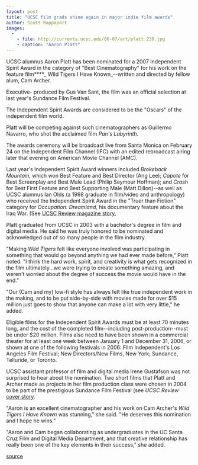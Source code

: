 ```yaml
---
layout: post
title: "UCSC film grads shine again in major indie film awards"
author: Scott Rappaport
images:
  -
    - file: http://currents.ucsc.edu/06-07/art/platt.230.jpg
    - caption: "Aaron Platt"
---
```


UCSC alumnus Aaron Platt has been nominated for a 2007 Independent Spirit Award in the category of "Best Cinematography" for his work on the feature film****_ Wild Tigers I Have Known_\--written and directed by fellow alum, Cam Archer.

Executive- produced by Gus Van Sant, the film was an official selection at last year's Sundance Film Festival.

The Independent Spirit Awards are considered to be the "Oscars" of the independent film world.

Platt will be competing against such cinematographers as Guillermo Navarro, who shot the acclaimed film _Pan's Labyrinth._

The awards ceremony will be broadcast live from Santa Monica on February 24 on the Independent Film Channel (IFC) with an edited rebroadcast airing later that evening on American Movie Channel (AMC).

Last year's Independent Spirit Award winners included _Brokeback Mountain,_ which won Best Feature and Best Director (Ang Lee); _Capote_ for Best Screenplay and Best Male Lead (Philip Seymour Hoffman); and _Crash_ for Best First Feature and Best Supporting Male (Matt Dillon)--as well as UCSC alumnus Ian Olds (a 1998 graduate in film/video and anthropology) who received the Independent Spirit Award in the "Truer than Fiction" category for _Occupation: Dreamland,_ his documentary feature about the Iraq War. (See [UCSC Review magazine story.][1]

Platt graduated from UCSC in 2003 with a bachelor's degree in film and digital media. He said he was truly honored to be nominated and acknowledged out of so many people in the film industry.

"Making _Wild Tigers_ felt like everyone involved was participating in something that would go beyond anything we had ever made before," Platt noted. "I think the hard work, spirit, and creativity is what gets recognized in the film ultimately...we were trying to create something amazing, and weren't worried about the degree of success the movie would have in the end."

"Our (Cam and my) low-fi style has always felt like true independent work in the making, and to be put side-by-side with movies made for over $15 million just goes to show that anyone can make a lot with very little," he added.

Eligible films for the Independent Spirit Awards must be at least 70 minutes long, and the cost of the completed film--including post-production--must be under $20 million. Films also need to have been shown in a commercial theater for at least one week between January 1 and December 31, 2006, or shown at one of the following festivals in 2006: Film Independent's Los Angeles Film Festival; New Directors/New Films, New York; Sundance, Telluride, or Toronto.

UCSC assistant professor of film and digital media Irene Gustafson was not surprised to hear about the nomination. Two short films that Platt and Archer made as projects in her film production class were chosen in 2004 to be part of the prestigious Sundance Film Festival (see _UCSC Review_ [cover story][2].

"Aaron is an excellent cinematographer and his work on Cam Archer's _Wild Tigers I Have Known_ was stunning," she said. "He deserves this nomination and I hope he wins."

"Aaron and Cam began collaborating as undergraduates in the UC Santa Cruz Film and Digital Media Department, and that creative relationship has really been one of the key elements in their success," she added.  

[1]: http://review.ucsc.edu/fall06/RevF06-pp20-21_Embedded.pdf
[2]: http://review.ucsc.edu/fall04/index.html

[source](http://www1.ucsc.edu/currents/06-07/02-05/film.asp "Permalink to film")
